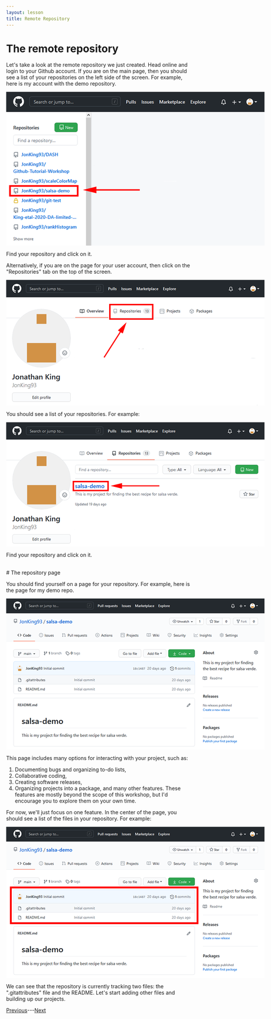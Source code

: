 ```yaml
---
layout: lesson
title: Remote Repository
---
```


# The remote repository

Let's take a look at the remote repository we just created. Head online and login to your Github account. If you are on the main page, then you should see a list of your repositories on the left side of the screen. For example, here is my account with the demo repository.

<img src="..\assets\images\main-page.png" alt="A list of my remote repositories from the main page." style="max-width:700px;display:block">

Find your repository and click on it.

Alternatively, if you are on the page for your user account, then click on the "Repositories" tab on the top of the screen.

<img src="..\assets\images\user-page.png" alt="A user account page with repositories tab at the top." style="max-width:700px;display:block">

You should see a list of your repositories. For example:

<img src="..\assets\images\user-repos.png" alt="A list of my repositories including the demo." style="max-width:700px;display:block">

Find your repository and click on it.

<br>
# The repository page

You should find yourself on a page for your repository. For example, here is the page for my demo repo.

<img src="..\assets\images\demo-repo.png" alt="The page for the demo repo on Github's website." style="max-width:700px;display:block">

This page includes many options for interacting with your project, such as:
1. Documenting bugs and organizing to-do lists,
2. Collaborative coding,
3. Creating software releases,
4. Organizing projects into a package,
and many other features. These features are mostly beyond the scope of this workshop, but I'd encourage you to explore them on your own time.

For now, we'll just focus on one feature. In the center of the page, you should see a list of the files in your repository. For example:

<img src="..\assets\images\repo-code.png" alt="The files in my demo repo." style="max-width:700px;display:block">

We can see that the repository is currently tracking two files: the ".gitattributes" file and the README. Let's start adding other files and building up our projects.

[Previous](publish)---[Next]()
